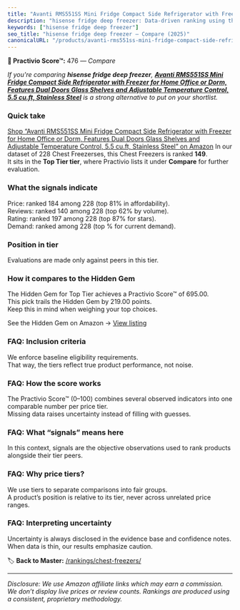 ```yaml
---
title: "Avanti RMS551SS Mini Fridge Compact Side Refrigerator with Freezer for Home Office or Dorm, Features Dual Doors Glass Shelves and Adjustable Temperature Control, 5.5 cu.ft, Stainless Steel"
description: "hisense fridge deep freezer: Data-driven ranking using the Practivio Score™. Positioned by quality, value, demand, findability, momentum."
keywords: ["hisense fridge deep freezer"]
seo_title: "hisense fridge deep freezer — Compare (2025)"
canonicalURL: "/products/avanti-rms551ss-mini-fridge-compact-side-refrigerator-with-freezer-for-home-office-or-dorm-features-dual-doors-glass-shelves-and-adjustable-temperature-control-55-cuft-stainless-steel-B00LPNG8O8/"
---
```


**🛒 Practivio Score™:** 476 — _Compare_


*If you're comparing **hisense fridge deep freezer**, **[Avanti RMS551SS Mini Fridge Compact Side Refrigerator with Freezer for Home Office or Dorm, Features Dual Doors Glass Shelves and Adjustable Temperature Control, 5.5 cu.ft, Stainless Steel](https://www.amazon.com/dp/B00LPNG8O8?tag=practivio-20)** is a strong alternative to put on your shortlist.*
### Quick take
[Shop “Avanti RMS551SS Mini Fridge Compact Side Refrigerator with Freezer for Home Office or Dorm, Features Dual Doors Glass Shelves and Adjustable Temperature Control, 5.5 cu.ft, Stainless Steel” on Amazon](https://www.amazon.com/dp/B00LPNG8O8?tag=practivio-20)
In our dataset of 228 Chest Freezerses, this Chest Freezers is ranked **149**.  
It sits in the **Top Tier tier**, where Practivio lists it under **Compare** for further evaluation.

### What the signals indicate
Price: ranked 184 among 228 (top 81% in affordability).  
Reviews: ranked 140 among 228 (top 62% by volume).  
Rating: ranked 197 among 228 (top 87% for stars).  
Demand: ranked  among 228 (top % for current demand).

### Position in tier
Evaluations are made only against peers in this tier.

### How it compares to the Hidden Gem
The Hidden Gem for Top Tier achieves a Practivio Score™ of 695.00.  
This pick trails the Hidden Gem by 219.00 points.  
Keep this in mind when weighing your top choices.  

See the Hidden Gem on Amazon → [View listing](https://www.amazon.com/dp/B08P6CS4SW?tag=practivio-20)

### FAQ: Inclusion criteria
We enforce baseline eligibility requirements.  
That way, the tiers reflect true product performance, not noise.

### FAQ: How the score works
The Practivio Score™ (0–100) combines several observed indicators into one comparable number per price tier.  
Missing data raises uncertainty instead of filling with guesses.

### FAQ: What “signals” means here
In this context, signals are the objective observations used to rank products alongside their tier peers.

### FAQ: Why price tiers?
We use tiers to separate comparisons into fair groups.  
A product’s position is relative to its tier, never across unrelated price ranges.

### FAQ: Interpreting uncertainty
Uncertainty is always disclosed in the evidence base and confidence notes.  
When data is thin, our results emphasize caution.

<!-- Missing template for Compare/CompareWithinPriceClass -->


🏷️ **Back to Master:** [/rankings/chest-freezers/](/rankings/chest-freezers/)

---
_Disclosure: We use Amazon affiliate links which may earn a commission. We don’t display live prices or review counts. Rankings are produced using a consistent, proprietary methodology._
